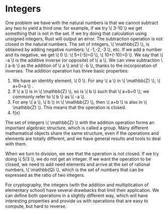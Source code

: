 # Integers

One problem we have with the natural numbers is that we cannot subtract any two to yield a third one: for example, if we try \\( 3-10 \\) we get something that is not in the set. If we try doing that calculation using unsigned integers, Rust will output an error. The subtraction operation is not closed in the natural numbers. The set of integers, \\( \mathbb{Z} \\), is obtained by adding negative numbers: \\( -1,-2,-3 \\), etc. If we add a number and its negative, we get \\( 0 \\): \\( 5+(-5)=0 \\), \\( 10+(-10)=0 \\). We say that \\( -a \\) is the additive inverse (or opposite) of \\( a \\). We can view subtraction \\( a-b \\) as the addition of \\( a \\) and \\( -b \\), thanks to the incorporation of inverses. The addition operation has three basic properties:
1. We have an identity element, \\( 0 \\). For any \\( a \\) in \\( \mathbb{Z} \\), \\( a+0=a \\)  .
2. If \\( a \\) is in \\( \mathbb{Z} \\), so is \\( b \\) such that \\( a+b=0 \\); we commonly refer to \\( b \\) as \\( -a \\).
3. For any \\( a \\), \\( b \\) in \\( \mathbb{Z} \\), then \\( a+b \\) is also in \\( \mathbb{Z} \\). This means that the operation is closed.
4. f(x)

The set of integers \\( \mathbb{Z} \\) with the addition operation forms an important algebraic structure, which is called a group. Many different mathematical objects share the same structure, even if the operations and elements are totally different, and we have general results and tools to deal with them.

When we turn to division, we see that the operation is not closed. If we try doing \\( 5/3 \\), we do not get an integer. If we want the operation to be closed, we need to add need elements and arrive at the set of rational numbers, \\( \mathbb{Q} \\), which is the set of numbers that can be expressed as the ratio of two integers. 

For cryptography, the integers (with the addition and multiplication of elementary school) have several drawbacks that limit their application. We can define both operations in a slightly different way, which will have interesting properties and provide us with operations that are easy to compute, but hard to reverse.
